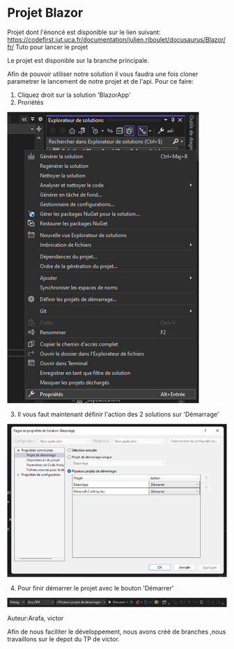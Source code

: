 # Projet Blazor


Projet dont l'énoncé est disponible sur le lien suivant: https://codefirst.iut.uca.fr/documentation/julien.riboulet/docusaurus/Blazor/fr/
Tuto pour lancer le projet

Le projet est disponible sur la branche principale.

Afin de pouvoir utiliser notre solution il vous faudra une fois cloner parametrer le lancement de notre projet et de l'api. Pour ce faire:

1. Cliquez droit sur la solution 'BlazorApp'
2. Proriétés

![Image clique droit](/Documentation/doc_images/bowling-157933.png)

3. Il vous faut maintenant définir l'action des 2 solutions sur 'Démarrage'

![Image clique droit](/Documentation/doc_images/CodeFirst.png)

4. Pour finir démarrer le projet avec le bouton 'Démarrer'

![Image clique droit](/Documentation/doc_images/casutilisation.PNG)

Auteur:Arafa, victor

Afin de nous faciliter le développement, nous avons créé de branches ,nous travaillons sur le depot du TP de victor.